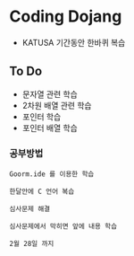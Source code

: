 # Coding Dojang
-  KATUSA 기간동안 한바퀴 복습

## To Do

- 문자열 관련 학습
- 2차원 배열 관련 학습
- 포인터 학습
- 포인터 배열 학습


### 공부방법

    Goorm.ide 를 이용한 학습

    한달안에 C 언어 복습

    심사문제 해결

    심사문제에서 막히면 앞에 내용 학습

    2월 28일 까지
    
